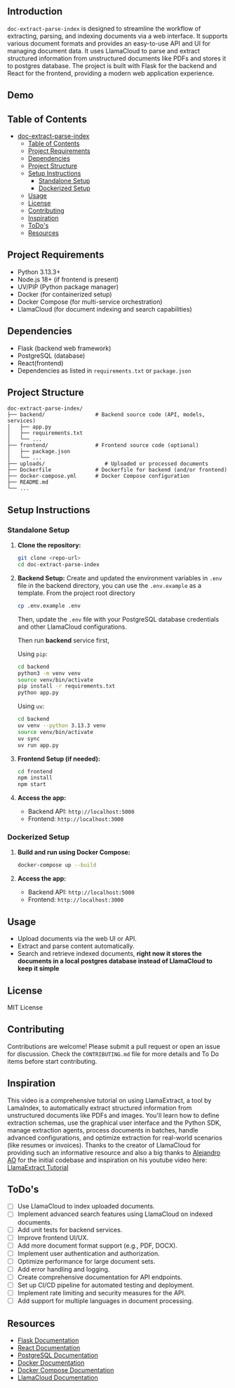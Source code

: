 ## Introduction

`doc-extract-parse-index` is designed to streamline the workflow of extracting, parsing, and indexing documents via a web interface. It supports various document formats and provides an easy-to-use API and UI for managing document data.
It uses LlamaCloud to parse and extract structured information from unstructured documents like PDFs and stores it to postgres database.
The project is built with Flask for the backend and React for the frontend, providing a modern web application experience.

## Demo 

<!-- https://github.com/user-attachments/assets/5a5a01e9-9d25-4bca-a827-3e488f33112c -->

## Table of Contents

- [doc-extract-parse-index](#doc-extract-parse-index)
  - [Table of Contents](#table-of-contents)
  - [Project Requirements](#project-requirements)
  - [Dependencies](#dependencies)
  - [Project Structure](#project-structure)
  - [Setup Instructions](#setup-instructions)
    - [Standalone Setup](#standalone-setup)
    - [Dockerized Setup](#dockerized-setup)
  - [Usage](#usage)
  - [License](#license)
  - [Contributing](#contributing)
   - [Inspiration](#inspiration)
   - [ToDo's](#todos)
   - [Resources](#resources)


## Project Requirements

- Python 3.13.3+
- Node.js 18+ (if frontend is present)
- UV/PIP (Python package manager)
- Docker (for containerized setup)
- Docker Compose (for multi-service orchestration)
- LlamaCloud (for document indexing and search capabilities)

## Dependencies

- Flask (backend web framework)
- PostgreSQL (database)
- React(frontend)
- Dependencies as listed in `requirements.txt` or `package.json`

## Project Structure

```
doc-extract-parse-index/
├── backend/                # Backend source code (API, models, services)
│   ├── app.py
│   ├── requirements.txt
│   └── ...
├── frontend/               # Frontend source code (optional)
│   ├── package.json
│   └── ...
├── uploads/                   # Uploaded or processed documents
├── Dockerfile              # Dockerfile for backend (and/or frontend)
├── docker-compose.yml      # Docker Compose configuration
├── README.md
└── ...
```

## Setup Instructions

### Standalone Setup
1. **Clone the repository:**

   ```bash
   git clone <repo-url>
   cd doc-extract-parse-index
   ```

2. **Backend Setup:** 
 Create and updated the environment variables in `.env` file in the backend directory, you can use the `.env.example` as a template. From the project root directory

   ```bash
   cp .env.example .env
   ```


   Then, update the `.env` file with your PostgreSQL database credentials and other LlamaCloud configurations.

   Then run **backend** service first, 

   Using `pip`:

   ```bash
   cd backend
   python3 -m venv venv
   source venv/bin/activate
   pip install -r requirements.txt
   python app.py
   ```

   Using `uv`:

   ```bash
   cd backend
   uv venv --python 3.13.3 venv
   source venv/bin/activate 
   uv sync
   uv run app.py
   ```
3. **Frontend Setup (if needed):**

   ```bash
   cd frontend
   npm install
   npm start
   ```

4. **Access the app:**
   - Backend API: `http://localhost:5000`
   - Frontend: `http://localhost:3000`

### Dockerized Setup

1. **Build and run using Docker Compose:**
   ```bash
   docker-compose up --build
   ```

2. **Access the app:**
   - Backend API: `http://localhost:5000`
   - Frontend: `http://localhost:3000`

## Usage

- Upload documents via the web UI or API.
- Extract and parse content automatically.
- Search and retrieve indexed documents, **right now it stores the documents in a local postgres database instead of LlamaCloud to keep it simple**

## License

MIT License

## Contributing
Contributions are welcome! Please submit a pull request or open an issue for discussion. Check the `CONTRIBUTING.md` file for more details and To Do items before start contributing.

## Inspiration

This video is a comprehensive tutorial on using LlamaExtract, a tool by LamaIndex, to automatically extract structured information from unstructured documents like PDFs and images. You'll learn how to define extraction schemas, use the graphical user interface and the Python SDK, manage extraction agents, process documents in batches, handle advanced configurations, and optimize extraction for real-world scenarios (like resumes or invoices). Thanks to the creator of LlamaCloud for providing such an informative resource and also a big thanks to [Alejandro AO](https://github.com/alejandro-ao) for the initial codebase and inspiration on his youtube video here: [LlamaExtract Tutorial](https://www.youtube.com/watch?v=ISFmkrwJpcg)


## ToDo's

- [ ] Use LlamaCloud to index uploaded documents.
- [ ] Implement advanced search features using LlamaCloud on indexed documents.
- [ ] Add unit tests for backend services.
- [ ] Improve frontend UI/UX.
- [ ] Add more document format support (e.g., PDF, DOCX).
- [ ] Implement user authentication and authorization.
- [ ] Optimize performance for large document sets.
- [ ] Add error handling and logging.
- [ ] Create comprehensive documentation for API endpoints.
- [ ] Set up CI/CD pipeline for automated testing and deployment.
- [ ] Implement rate limiting and security measures for the API.
- [ ] Add support for multiple languages in document processing.

## Resources
- [Flask Documentation](https://flask.palletsprojects.com/)
- [React Documentation](https://reactjs.org/docs/getting-started.html)
- [PostgreSQL Documentation](https://www.postgresql.org/docs/)
- [Docker Documentation](https://docs.docker.com/)
- [Docker Compose Documentation](https://docs.docker.com/compose/)
- [LlamaCloud Documentation](https://docs.cloud.llamaindex.ai/)